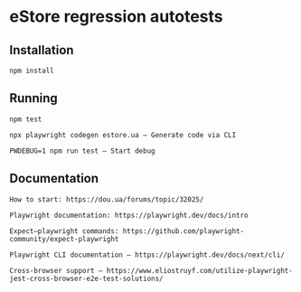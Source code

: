 # eStore regression autotests

## Installation

```
npm install
```

## Running

```
npm test

npx playwright codegen estore.ua – Generate code via CLI

PWDEBUG=1 npm run test – Start debug
```


## Documentation

```
How to start: https://dou.ua/forums/topic/32025/

Playwright documentation: https://playwright.dev/docs/intro

Expect–playwright commands: https://github.com/playwright-community/expect-playwright

Playwright CLI documentation – https://playwright.dev/docs/next/cli/

Cross-browser support – https://www.eliostruyf.com/utilize-playwright-jest-cross-browser-e2e-test-solutions/

```
